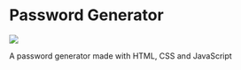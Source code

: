 
# Password Generator


![](https://user-images.githubusercontent.com/94695669/222904543-2feda085-41bd-4a55-ba83-a976239d628a.png)

A password generator made with HTML, CSS and JavaScript
